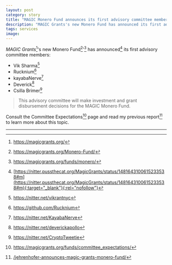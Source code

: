 ```yaml
---
layout: post
category: story
title: "MAGIC Monero Fund announces its first advisory committee members"
description: "MAGIC Grants's new Monero Fund has announced its first advisory committee members."
tags: services
image: 
---
```


*MAGIC Grants*[^1]'s new Monero Fund[^2]'[^3] has announced[^4] its first advisory committee members:

- Vik Sharma[^5]
- Rucknium[^6]
- kayabaNerve[^7]
- Deverick[^8]
- Csilla Brimer[^9]

> This advisory committee will make investment and grant disbursement decisions for the MAGIC Monero Fund.

Consult the Committee Expectations[^10] page and read my previous report[^11] to learn more about this topic.

---

[^1]: https://magicgrants.org/
[^2]: https://magicgrants.org/Monero-Fund/
[^3]: https://magicgrants.org/funds/monero/
[^4]: [https://nitter.pussthecat.org/MagicGrants/status/1481643100615233538#m](https://nitter.pussthecat.org/MagicGrants/status/1481643100615233538#m){:target="_blank"}{:rel="nofollow"}
[^5]: https://nitter.net/vikrantnyc
[^6]: https://github.com/Rucknium
[^7]: https://nitter.net/KayabaNerve
[^8]: https://nitter.net/deverickapollo
[^9]: https://nitter.net/CryptoTweetie
[^10]: https://magicgrants.org/funds/committee_expectations/
[^11]: [/jehrenhofer-announces-magic-grants-monero-fund/](/jehrenhofer-announces-magic-grants-monero-fund/)
